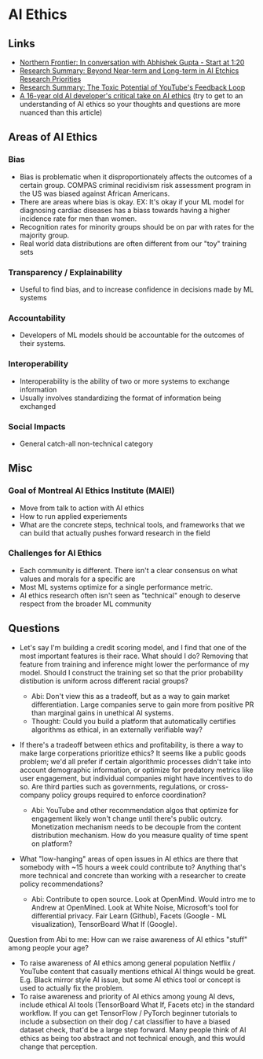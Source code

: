 AI Ethics
=========

## Links
- [Northern Frontier: In conversation with Abhishek Gupta - Start at 1:20][1]
- [Research Summary: Beyond Near-term and Long-term in AI Etchics Research Priorities][2]
- [Research Summary: The Toxic Potential of YouTube's Feedback Loop][3]
- [A 16-year old AI developer's critical take on AI ethics][4] (try to get to an understanding of AI ethics so your thoughts and questions are more nuanced than this article)

[1]: https://youtu.be/Z3Tme0WU5D8?t=80
[2]: https://montrealethics.ai/research-summary-beyond-near-and-long-term-towards-a-clearer-account-of-research-priorities-in-ai-ethics-and-society/
[3]: https://montrealethics.ai/the-toxic-potential-of-youtubes-feedback-loop/
[4]: https://montrealethics.ai/a-16-year-old-ai-developers-critical-take-on-ai-ethics/


## Areas of AI Ethics
### Bias
- Bias is problematic when it disproportionately affects the outcomes of a certain group. COMPAS criminal recidivism risk assessment program in the US was biased against African Americans.
- There are areas where bias is okay. EX: It's okay if your ML model for diagnosing cardiac diseases has a biass towards having a higher incidence rate for men than women.
- Recognition rates for minority groups should be on par with rates for the majority group.
- Real world data distributions are often different from our "toy" training sets

### Transparency / Explainability
- Useful to find bias, and to increase confidence in decisions made by ML systems

### Accountability
- Developers of ML models should be accountable for the outcomes of their systems.

### Interoperability
- Interoperability is the ability of two or more systems to exchange information
- Usually involves standardizing the format of information being exchanged

### Social Impacts
- General catch-all non-technical category

## Misc
### Goal of Montreal AI Ethics Institute (MAIEI)
- Move from talk to action with AI ethics
- How to run applied experiements
- What are the concrete steps, technical tools, and frameworks that we can build that actually pushes forward research in the field

### Challenges for AI Ethics
- Each community is different. There isn't a clear consensus on what values and morals for a specific are
- Most ML systems optimize for a single performance metric.
- AI ethics research often isn't seen as "technical" enough to deserve respect from the broader ML community

## Questions
- Let's say I'm building a credit scoring model, and I find that one of the most important features is their race. What should I do? Removing that feature from training and inference might lower the performance of my model. Should I construct the training set so that the prior probability distibution is uniform across different racial groups?
    - Abi: Don't view this as a tradeoff, but as a way to gain market differentiation. Large companies serve to gain more from positive PR than marginal gains in unethical AI systems.
    - Thought: Could you build a platform that automatically certifies algorithms as ethical, in an externally verifiable way?

- If there's a tradeoff between ethics and profitability, is there a way to make large corperations prioritize ethics? It seems like a public goods problem; we'd all prefer if certain algorithmic processes didn't take into account demographic information, or optimize for predatory metrics like user engagement, but individual companies might have incentives to do so. Are third parties such as governments, regulations, or cross-company policy groups required to enforce coordination?
    - Abi: YouTube and other recommendation algos that optimize for engagement likely won't change until there's public outcry. Monetization mechanism needs to be decouple from the content distribution mechanism. How do you measure quality of time spent on platform?

- What "low-hanging" areas of open issues in AI ethics are there that somebody with ~15 hours a week could contribute to? Anything that's more technical and concrete than working with a researcher to create policy recommendations?
    - Abi: Contribute to open source. Look at OpenMind. Would intro me to Andrew at OpenMined. Look at White Noise, Microsoft's tool for differential privacy. Fair Learn (Github), Facets (Google - ML visualization), TensorBoard What If (Google).

Question from Abi to me: How can we raise awareness of AI ethics "stuff" among people your age?
- To raise awareness of AI ethics among general population Netflix / YouTube content that casually mentions ethical AI things would be great. E.g. Black mirror style AI issue, but some AI ethics tool or concept is used to actually fix the problem.
- To raise awareness and priority of AI ethics among young AI devs, include ethical AI tools (TensorBoard What If, Facets etc) in the standard workflow. If you can get TensorFlow / PyTorch beginner tutorials to include a subsection on their dog / cat classifier to have a biased dataset check, that'd be a large step forward. Many people think of AI ethics as being too abstract and not technical enough, and this would change that perception.
